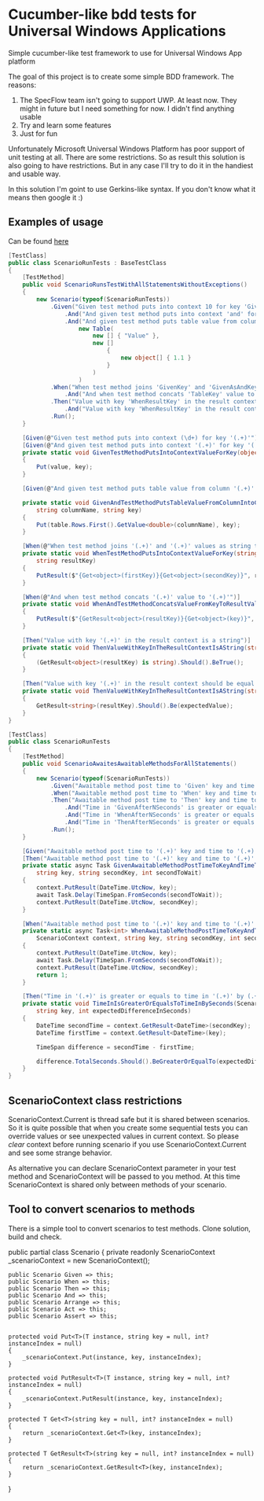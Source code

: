 # Cucumber-like bdd tests for Universal Windows Applications
Simple cucumber-like test framework to use for Universal Windows App platform

The goal of this project is to create some simple BDD framework.
The reasons:

1. The SpecFlow team isn't going to support UWP. At least now. They might in future but I need something for now. I didn't find anything usable
2. Try and learn some features
3. Just for fun

Unfortunately Microsoft Universal Windows Platform has poor support of unit testing at all. There are some restrictions. So as result this solution is also going to have restrictions. But in any case I'll try to do it in the handiest and usable way.

In this solution I'm goint to use Gerkins-like syntax. If you don't know what it means then google it :)

## Examples of usage

Can be found [here](https://github.com/AndreiShenets/bdd-for-uwp/blob/master/src/Tests/Tests/ScenarioRunTests.cs)

```csharp
[TestClass]
public class ScenarioRunTests : BaseTestClass
{
    [TestMethod]
    public void ScenarioRunsTestWithAllStatementsWithoutExceptions()
    {
        new Scenario(typeof(ScenarioRunTests))
            .Given("Given test method puts into context 10 for key 'GivenKey'")
                .And("And given test method puts into context 'and' for key 'GivenAsAndKey'")
                .And("And given test method puts table value from column 'Value' into context with 'TableKey' key",
                    new Table(
                        new [] { "Value" },
                        new []
                            {
                                new object[] { 1.1 }
                            }
                        )
                    )
            .When("When test method joins 'GivenKey' and 'GivenAsAndKey' values as string to 'WhenResultKey' as result")
                .And("And when test method concats 'TableKey' value to 'WhenResultKey'")
            .Then("Value with key 'WhenResultKey' in the result context is a string")
                .And("Value with key 'WhenResultKey' in the result context should be equal '10and1.1'")
            .Run();
    }

    [Given(@"Given test method puts into context (\d+) for key '(.+)'")]
    [Given(@"And given test method puts into context '(.+)' for key '(.+)'")]
    private static void GivenTestMethodPutsIntoContextValueForKey(object value, string key)
    {
        Put(value, key);
    }

    [Given(@"And given test method puts table value from column '(.+)' into context with '(.+)' key")]

    private static void GivenAndTestMethodPutsTableValueFromColumnIntoContextWithKey(Table table,
        string columnName, string key)
    {
        Put(table.Rows.First().GetValue<double>(columnName), key);
    }

    [When(@"When test method joins '(.+)' and '(.+)' values as string to '(.+)' as result")]
    private static void WhenTestMethodPutsIntoContextValueForKey(string firstKey, string secondKey,
        string resultKey)
    {
        PutResult($"{Get<object>(firstKey)}{Get<object>(secondKey)}", resultKey);
    }

    [When(@"And when test method concats '(.+)' value to '(.+)'")]
    private static void WhenAndTestMethodConcatsValueFromKeyToResultValueFromKey(string key, string resultKey)
    {
        PutResult($"{GetResult<object>(resultKey)}{Get<object>(key)}", resultKey);
    }

    [Then("Value with key '(.+)' in the result context is a string")]
    private static void ThenValueWithKeyInTheResultContextIsAString(string resultKey)
    {
        (GetResult<object>(resultKey) is string).Should().BeTrue();
    }

    [Then("Value with key '(.+)' in the result context should be equal '(.+)'")]
    private static void ThenValueWithKeyInTheResultContextIsAString(string resultKey, string expectedValue)
    {
        GetResult<string>(resultKey).Should().Be(expectedValue);
    }
}
```

```csharp
[TestClass]
public class ScenarioRunTests
{
    [TestMethod]
    public void ScenarioAwaitesAwaitableMethodsForAllStatements()
    {
        new Scenario(typeof(ScenarioRunTests))
            .Given("Awaitable method post time to 'Given' key and time to 'GivenAfterNSeconds' key after 3 seconds")
            .When("Awaitable method post time to 'When' key and time to 'WhenAfterNSeconds' key after 3 seconds")
            .Then("Awaitable method post time to 'Then' key and time to 'ThenAfterNSeconds' key after 3 seconds")
                .And("Time in 'GivenAfterNSeconds' is greater or equals to time in 'Given' by 3 seconds")
                .And("Time in 'WhenAfterNSeconds' is greater or equals to time in 'When' by 3 seconds")
                .And("Time in 'ThenAfterNSeconds' is greater or equals to time in 'Then' by 3 seconds")
            .Run();
    }

    [Given("Awaitable method post time to '(.+)' key and time to '(.+)' key after (.+) seconds")]
    [Then("Awaitable method post time to '(.+)' key and time to '(.+)' key after (.+) seconds")]
    private static async Task GivenAwaitableMethodPostTimeToKeyAndTimeToKeyAfterSeconds(ScenarioContext context,
        string key, string secondKey, int secondToWait)
    {
        context.PutResult(DateTime.UtcNow, key);
        await Task.Delay(TimeSpan.FromSeconds(secondToWait));
        context.PutResult(DateTime.UtcNow, secondKey);
    }

    [When("Awaitable method post time to '(.+)' key and time to '(.+)' key after (.+) seconds")]
    private static async Task<int> WhenAwaitableMethodPostTimeToKeyAndTimeToKeyAfterSeconds(
        ScenarioContext context, string key, string secondKey, int secondToWait)
    {
        context.PutResult(DateTime.UtcNow, key);
        await Task.Delay(TimeSpan.FromSeconds(secondToWait));
        context.PutResult(DateTime.UtcNow, secondKey);
        return 1;
    }

    [Then("Time in '(.+)' is greater or equals to time in '(.+)' by (.+) seconds")]
    private static void TimeInIsGreaterOrEqualsToTimeInBySeconds(ScenarioContext context, string secondKey,
        string key, int expectedDifferenceInSeconds)
    {
        DateTime secondTime = context.GetResult<DateTime>(secondKey);
        DateTime firstTime = context.GetResult<DateTime>(key);

        TimeSpan difference = secondTime - firstTime;

        difference.TotalSeconds.Should().BeGreaterOrEqualTo(expectedDifferenceInSeconds);
    }
}
```

## ScenarioContext class restrictions
ScenarioContext.Current is thread safe but it is shared between scenarios. So it is quite possible that when you create some sequential tests you can override values or see unexpected values in current context. So please *clear* context before running scenario if you use ScenarioContext.Current and see some strange behavior.

As alternative you can declare ScenarioContext parameter in your test method and ScenarioContext will be passed to you method. At this time ScenarioContext is shared only between methods of your scenario.

## Tool to convert scenarios to methods

There is a simple tool to convert scenarios to test methods. Clone solution, build and check.




public partial class Scenario
{
    private readonly ScenarioContext _scenarioContext = new ScenarioContext();

    public Scenario Given => this;
    public Scenario When => this;
    public Scenario Then => this;
    public Scenario And => this;
    public Scenario Arrange => this;
    public Scenario Act => this;
    public Scenario Assert => this;


    protected void Put<T>(T instance, string key = null, int? instanceIndex = null)
    {
        _scenarioContext.Put(instance, key, instanceIndex);
    }

    protected void PutResult<T>(T instance, string key = null, int? instanceIndex = null)
    {
        _scenarioContext.PutResult(instance, key, instanceIndex);
    }

    protected T Get<T>(string key = null, int? instanceIndex = null)
    {
        return _scenarioContext.Get<T>(key, instanceIndex);
    }

    protected T GetResult<T>(string key = null, int? instanceIndex = null)
    {
        return _scenarioContext.GetResult<T>(key, instanceIndex);
    }
}